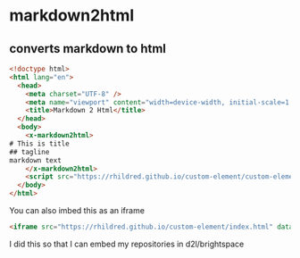 # markdown2html
## converts markdown to html

```html
<!doctype html>
<html lang="en">
  <head>
    <meta charset="UTF-8" />
    <meta name="viewport" content="width=device-width, initial-scale=1.0" />
    <title>Markdown 2 Html</title>
  </head>
  <body>
    <x-markdown2html>
# This is title
## tagline
markdown text     
    </x-markdown2html>
    <script src="https://rhildred.github.io/custom-element/custom-element.js"></script>
  </body>
</html>


```

You can also imbed this as an iframe

```html
<iframe src="https://rhildred.github.io/custom-element/index.html" data-src="https://github.com/rhildred/custom-element/raw/main/README.md" frameborder="0"></iframe>
```

I did this so that I can embed my repositories in d2l/brightspace


